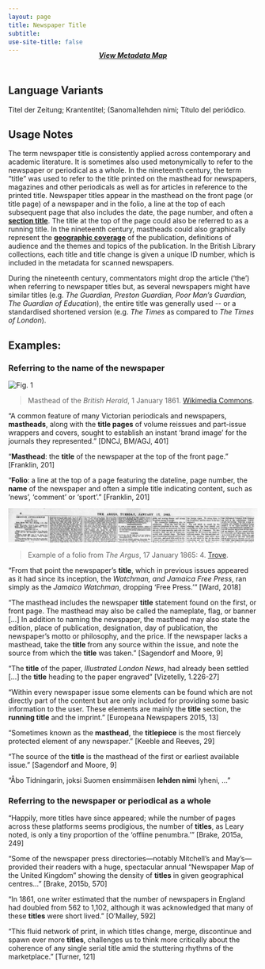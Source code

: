 ```yaml
---
layout: page
title: Newspaper Title
subtitle:  
use-site-title: false
---
```


<h4 style="text-align:center;font-style:italic;margin-top:-20px;margin-bottom:50px;"><a href="../../maps/newspaper-title">View Metadata Map</a></h4>

## Language Variants

Titel der Zeitung; Krantentitel; (Sanoma)lehden nimi; Título del
periódico.

## Usage Notes

The term newspaper title is consistently applied across contemporary and
academic literature. It is sometimes also used metonymically to refer to
the newspaper or periodical as a whole. In the nineteenth century, the
term “title” was used to refer to the title printed on the masthead
for newspapers, magazines and other periodicals as well as for articles
in reference to the printed title. Newspaper titles appear in the
masthead on the front page (or title page) of a newspaper and in the
folio, a line at the top of each subsequent page that also includes
the date, the page number, and often a [**section title**](../section-heading). The title at
the top of the page could also be referred to as a running title. In
the nineteenth century, mastheads could also graphically represent the
[**geographic coverage**](../place-of-publication) of the publication, definitions of audience and
the themes and topics of the publication. In the British Library
collections, each title and title change is given a unique ID number,
which is included in the metadata for scanned newspapers.

During the nineteenth century, commentators might drop the article
(‘the’) when referring to newspaper titles but, as several
newspapers might have similar titles (e.g. *The Guardian, Preston
Guardian, Poor Man’s Guardian, The Guardian of Education*), the entire
title was generally used -- or a standardised shortened version (e.g.
*The Times* as compared to *The Times of London*).

## Examples:

### Referring to the name of the newspaper  
![Fig. 1](https://upload.wikimedia.org/wikipedia/commons/thumb/1/14/British_Herald.png/512px-British_Herald.png)
> Masthead of the *British Herald*, 1 January 1861.
> [Wikimedia Commons](https://commons.wikimedia.org/wiki/File:British_Herald.png).  
 
“A common feature of many Victorian periodicals and newspapers,
    **mastheads**, along with the **title pages** of volume reissues and
    part-issue wrappers and covers, sought to establish an instant
    ‘brand image’ for the journals they represented.” \[DNCJ, BM/AGJ,
    401\]

“**Masthead**: the **title** of the newspaper at the top of the
    front page.” \[Franklin, 201\]

“**Folio**: a line at the top of a page featuring the dateline, page
    number, the **name** of the newspaper and often a simple title
    indicating content, such as ‘news’, ‘comment’ or ‘sport’.”
    \[Franklin, 201\]
      
![Fig. 2](../img/folio.jpg)
> Example of a folio from *The Argus*, 17 January 1865: 4. [Trove](http://nla.gov.au/nla.news-page214586).
  
“From that point the newspaper’s **title**, which in previous issues
    appeared as it had since its inception, the *Watchman, and Jamaica
    Free Press*, ran simply as the *Jamaica Watchman*, dropping ‘Free
    Press.’” \[Ward, 2018\]

“The masthead includes the newspaper **title** statement found on
    the first, or front page. The masthead may also be called the
    nameplate, flag, or banner \[…\] In addition to naming the
    newspaper, the masthead may also state the edition, place of
    publication, designation, day of publication, the newspaper’s motto
    or philosophy, and the price. If the newspaper lacks a masthead,
    take the **title** from any source within the issue, and note the
    source from which the **title** was taken.” \[Sagendorf and Moore,
    9\]

“The **title** of the paper, *Illustrated London News*, had already
    been settled \[…\] the **title** heading to the paper engraved”
    \[Vizetelly, 1.226-27\]

“Within every newspaper issue some elements can be found which are
    not directly part of the content but are only included for providing
    some basic information to the user. These elements are mainly the
    **title** section, the **running title** and the imprint.”
    \[Europeana Newspapers 2015, 13\]

“Sometimes known as the **masthead**, the **titlepiece** is the most
    fiercely protected element of any newspaper.” \[Keeble and Reeves,
    29\]

“The source of the **title** is the masthead of the first or
    earliest available issue.” \[Sagendorf and Moore, 9\]

“Åbo Tidningarin, joksi Suomen ensimmäisen **lehden nimi** lyheni,
    …”

### Referring to the newspaper or periodical as a whole

“Happily, more titles have since appeared; while the number of pages
    across these platforms seems prodigious, the number of **titles**,
    as Leary noted, is only a tiny proportion of the ‘offline
    penumbra.’” \[Brake, 2015a, 249\]

“Some of the newspaper press directories—notably Mitchell’s and
    May’s—provided their readers with a huge, spectacular annual
    “Newspaper Map of the United Kingdom” showing the density of
    **titles** in given geographical centres…” \[Brake, 2015b, 570\]

“In 1861, one writer estimated that the number of newspapers in
    England had doubled from 562 to 1,102, although it was acknowledged
    that many of these **titles** were short lived.” \[O’Malley, 592\]

“This fluid network of print, in which titles change, merge,
    discontinue and spawn ever more **titles**, challenges us to think
    more critically about the coherence of any single serial title amid
    the stuttering rhythms of the marketplace.” \[Turner, 121\]
